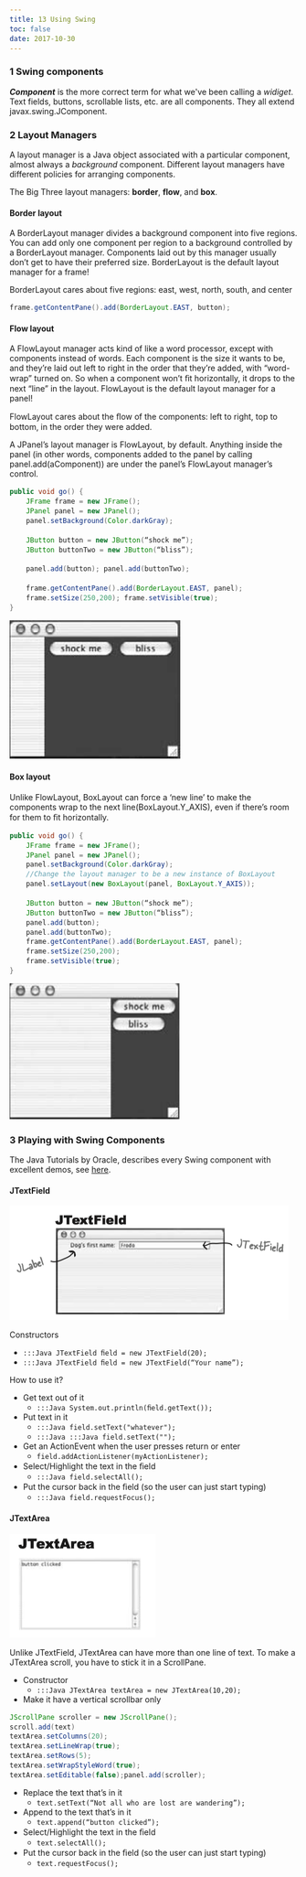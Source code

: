 ```yaml
---
title: 13 Using Swing
toc: false
date: 2017-10-30
---
```


### 1 Swing components
***Component*** is the more correct term for what we've been calling a *widiget*. Text fields, buttons, scrollable lists, etc. are all components. They all extend <C>javax.swing.JComponent</C>.

### 2 Layout Managers

A layout manager is a Java object associated with a particular component, almost always a *background* component. Different layout managers have different policies for arranging components.

The Big Three layout managers: **border**, **flow**, and **box**.

#### Border layout

A BorderLayout manager divides a background component into five regions. You can add only one component per region to a background controlled by a BorderLayout manager. Components laid out by this manager usually don’t get to have their preferred size. BorderLayout is the default layout manager for a frame!

BorderLayout cares about five regions: east, west, north, south, and center

```Java
frame.getContentPane().add(BorderLayout.EAST, button);
```

#### Flow layout

A FlowLayout manager acts kind of like a word processor, except with components instead of words. Each component is the size it wants to be, and they’re laid out left to right in the order that they’re added, with “word-wrap” turned on. So when a component won’t ﬁt horizontally, it drops to the next “line” in the layout. FlowLayout is the default layout manager for a panel!

FlowLayout cares about the ﬂow of the components: left to right, top to bottom, in the order they were added.


A <C>JPanel</C>’s layout manager is FlowLayout, by default. Anything inside the panel (in other words, components added to the panel by calling <C>panel.add(aComponent)</C>) are under the panel’s FlowLayout manager’s control.

```Java
public void go() {
    JFrame frame = new JFrame(); 
    JPanel panel = new JPanel(); 
    panel.setBackground(Color.darkGray);
    
    JButton button = new JButton(“shock me”); 
    JButton buttonTwo = new JButton(“bliss”);
    
    panel.add(button); panel.add(buttonTwo);
    
    frame.getContentPane().add(BorderLayout.EAST, panel);   
    frame.setSize(250,200); frame.setVisible(true);
}
```

![JPanelFlowLayout](figures/JPanelFlowLayout.png)


#### Box layout

Unlike <C>FlowLayout</C>, <C>BoxLayout</C> can force a ‘new line’ to make the components wrap to the next line(<C>BoxLayout.Y_AXIS</C>), even if there’s room for them to ﬁt horizontally.

```Java
public void go() {
    JFrame frame = new JFrame(); 
    JPanel panel = new JPanel();
    panel.setBackground(Color.darkGray);
    //Change the layout manager to be a new instance of BoxLayout
    panel.setLayout(new BoxLayout(panel, BoxLayout.Y_AXIS));

    JButton button = new JButton(“shock me”); 
    JButton buttonTwo = new JButton(“bliss”); 
    panel.add(button);
    panel.add(buttonTwo); 
    frame.getContentPane().add(BorderLayout.EAST, panel);   
    frame.setSize(250,200); 
    frame.setVisible(true);
}
```


![BoxLayout](figures/BoxLayout.png)


### 3 Playing with Swing Components

The Java Tutorials by Oracle, describes every Swing component with excellent demos, see [here](https://docs.oracle.com/javase/tutorial/uiswing/components/index.html).

#### JTextField

![JTextField](figures/JTextField.png)


Constructors

* `:::Java JTextField ﬁeld = new JTextField(20);`
* `:::Java JTextField ﬁeld = new JTextField(“Your name”);`

How to use it?

* Get text out of it
    * `:::Java System.out.println(ﬁeld.getText());`
* Put text in it
    * `:::Java field.setText("whatever");`
    * `:::Java :::Java field.setText("");`
* Get an ActionEvent when the user presses return or enter
    * `field.addActionListener(myActionListener);`
* Select/Highlight the text in the ﬁeld
    * `:::Java field.selectAll();`
* Put the cursor back in the ﬁeld (so the user can just start typing)
    * `:::Java field.requestFocus();`

#### JTextArea

![JTextArea](figures/JTextArea.png)


Unlike <C>JTextField</C>, <C>JTextArea</C> can have more than one line of text. To make a <C>JTextArea</C> scroll, you have to stick it in a <C>ScrollPane</C>.


* Constructor
    * `:::Java JTextArea textArea = new JTextArea(10,20);`
* Make it have a vertical scrollbar only

```Java
JScrollPane scroller = new JScrollPane();
scroll.add(text) 
textArea.setColumns(20);
textArea.setLineWrap(true);
textArea.setRows(5);
textArea.setWrapStyleWord(true);
textArea.setEditable(false);panel.add(scroller);
```

* Replace the text that’s in it
    * `text.setText(“Not all who are lost are wandering”);`
* Append to the text that’s in it
    * `text.append(“button clicked”);`
* Select/Highlight the text in the ﬁeld
    * `text.selectAll();`
* Put the cursor back in the ﬁeld (so the user can just start typing)
    * `text.requestFocus();`